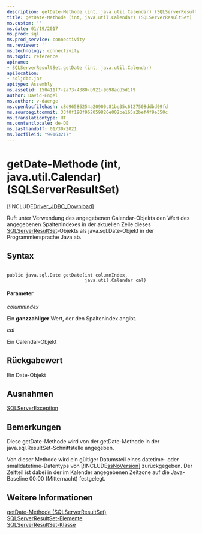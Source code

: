 ```yaml
---
description: getDate-Methode (int, java.util.Calendar) (SQLServerResultSet)
title: getDate-Methode (int, java.util.Calendar) (SQLServerResultSet) | Microsoft-Dokumentation
ms.custom: ''
ms.date: 01/19/2017
ms.prod: sql
ms.prod_service: connectivity
ms.reviewer: ''
ms.technology: connectivity
ms.topic: reference
apiname:
- SQLServerResultSet.getDate (int, java.util.Calendar)
apilocation:
- sqljdbc.jar
apitype: Assembly
ms.assetid: 150411f7-2a73-4380-b921-9698acd5d1f9
author: David-Engel
ms.author: v-daenge
ms.openlocfilehash: c8d96586254a20900c81be35c6127508ddbd09fd
ms.sourcegitcommit: 33f0f190f962059826e002be165a2bef4f9e350c
ms.translationtype: HT
ms.contentlocale: de-DE
ms.lasthandoff: 01/30/2021
ms.locfileid: "99163217"
---
```

# <a name="getdate-method-int-javautilcalendar-sqlserverresultset"></a>getDate-Methode (int, java.util.Calendar) (SQLServerResultSet)
[!INCLUDE[Driver_JDBC_Download](../../../includes/driver_jdbc_download.md)]

  Ruft unter Verwendung des angegebenen Calendar-Objekts den Wert des angegebenen Spaltenindexes in der aktuellen Zeile dieses [SQLServerResultSet](../../../connect/jdbc/reference/sqlserverresultset-class.md)-Objekts als java.sql.Date-Objekt in der Programmiersprache Java ab.  
  
## <a name="syntax"></a>Syntax  
  
```  
  
public java.sql.Date getDate(int columnIndex,  
                             java.util.Calendar cal)  
```  
  
#### <a name="parameters"></a>Parameter  
 *columnIndex*  
  
 Ein **ganzzahliger** Wert, der den Spaltenindex angibt.  
  
 *cal*  
  
 Ein Calendar-Objekt  
  
## <a name="return-value"></a>Rückgabewert  
 Ein Date-Objekt  
  
## <a name="exceptions"></a>Ausnahmen  
 [SQLServerException](../../../connect/jdbc/reference/sqlserverexception-class.md)  
  
## <a name="remarks"></a>Bemerkungen  
 Diese getDate-Methode wird von der getDate-Methode in der java.sql.ResultSet-Schnittstelle angegeben.  
  
 Von dieser Methode wird ein gültiger Datumsteil eines datetime- oder smalldatetime-Datentyps von [!INCLUDE[ssNoVersion](../../../includes/ssnoversion-md.md)] zurückgegeben. Der Zeitteil ist dabei in der im Kalender angegebenen Zeitzone auf die Java-Baseline 00:00 (Mitternacht) festgelegt.  
  
## <a name="see-also"></a>Weitere Informationen  
 [getDate-Methode &#40;SQLServerResultSet&#41;](../../../connect/jdbc/reference/getdate-method-sqlserverresultset.md)   
 [SQLServerResultSet-Elemente](../../../connect/jdbc/reference/sqlserverresultset-members.md)   
 [SQLServerResultSet-Klasse](../../../connect/jdbc/reference/sqlserverresultset-class.md)  
  
  
